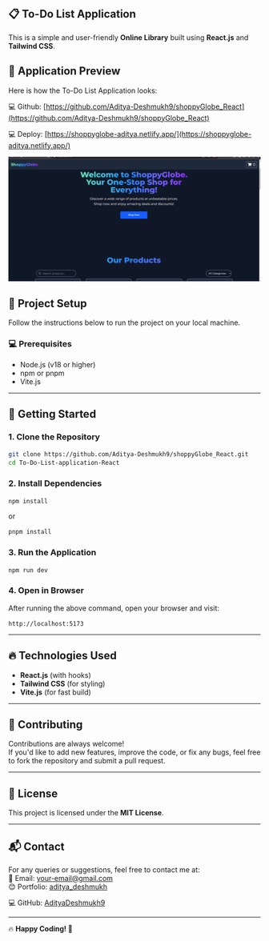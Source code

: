 ## 📋 To-Do List Application

This is a simple and user-friendly **Online Library** built using **React.js** and **Tailwind CSS**.

## 📸 Application Preview

Here is how the To-Do List Application looks:

💻 Github: [https://github.com/Aditya-Deshmukh9/shoppyGlobe_React](https://github.com/Aditya-Deshmukh9/shoppyGlobe_React)

💻 Deploy: [https://shoppyglobe-aditya.netlify.app/](https://shoppyglobe-aditya.netlify.app/)

![To-Do List App Preview](public/image.png)

## 📂 Project Setup

Follow the instructions below to run the project on your local machine.

### 💻 Prerequisites

- Node.js (v18 or higher)
- npm or pnpm
- Vite.js

---

## 🚀 Getting Started

### 1. Clone the Repository

```bash
git clone https://github.com/Aditya-Deshmukh9/shoppyGlobe_React.git
cd To-Do-List-application-React
```

### 2. Install Dependencies

```bash
npm install
```

or

```bash
pnpm install
```

### 3. Run the Application

```bash
npm run dev
```

### 4. Open in Browser

After running the above command, open your browser and visit:

```
http://localhost:5173
```

---

## 🔥 Technologies Used

- **React.js** (with hooks)
- **Tailwind CSS** (for styling)
- **Vite.js** (for fast build)

---

## 🤝 Contributing

Contributions are always welcome!  
If you'd like to add new features, improve the code, or fix any bugs, feel free to fork the repository and submit a pull request.

---

## 📜 License

This project is licensed under the **MIT License**.

---

## 📬 Contact

For any queries or suggestions, feel free to contact me at:  
📧 Email: [your-email@gmail.com](mailto:adityadesh937@gmail.com)  
😊 Portfolio: [aditya_deshmukh](https://adityadeshmukh.online)

💻 GitHub: [AdityaDeshmukh9](https://adityadeshmukh.online/github)

---

🔥 **Happy Coding! 🚀**
